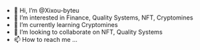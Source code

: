 - 👋 Hi, I’m @Xixou-byteu
- 👀 I’m interested in  Finance, Quality Systems, NFT, Cryptomines
- 🌱 I’m currently learning Cryptomines
- 💞️ I’m looking to collaborate on NFT, Quality Systems
- 📫 How to reach me ...

<!---
Xixou-byte/Xixou-byte is a ✨ special ✨ repository because its `README.md` (this file) appears on your GitHub profile.
You can click the Preview link to take a look at your changes.
--->
